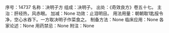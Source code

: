 序号：14737
名称：决明子方
组成：决明子。
出处：《奇效良方》卷五十七。
主治：肝经热，风赤眼。
加减：None
功效：止泪明目。
用法用量：朝朝取1匙挼令净，空心水吞下。一方取决明子作菜食之。
制备方法：None
临床应用：None
各家论述：None
用药禁忌：None
附注：None
